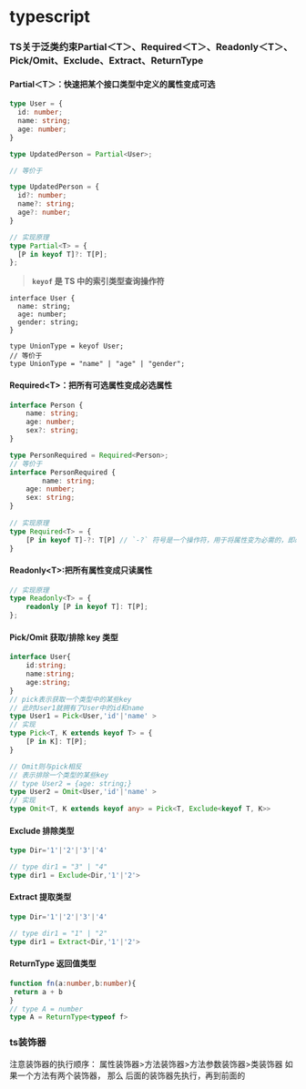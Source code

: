 # typescript

### TS关于泛类约束Partial＜T＞、Required＜T＞、Readonly＜T＞、Pick/Omit、Exclude、Extract、ReturnType

#### Partial＜T＞：快速把某个接口类型中定义的属性变成可选

```typescript
type User = {
  id: number;
  name: string;
  age: number;
}

type UpdatedPerson = Partial<User>;

// 等价于

type UpdatedPerson = {
  id?: number;
  name?: string;
  age?: number;
}

// 实现原理
type Partial<T> = {
  [P in keyof T]?: T[P];
};
```

> **`keyof` 是 TS 中的索引类型查询操作符**

```
interface User {
  name: string;
  age: number;
  gender: string;
}

type UnionType = keyof User;
// 等价于
type UnionType = "name" | "age" | "gender";
```



#### Required\<T>：把所有可选属性变成必选属性

```typescript
interface Person {
    name: string;
    age: number;
    sex?: string;
}

type PersonRequired = Required<Person>;
// 等价于
interface PersonRequired {
		name: string;
    age: number;
    sex: string;
}
 
// 实现原理
type Required<T> = {
    [P in keyof T]-?: T[P] // `-?` 符号是一个操作符，用于将属性变为必需的，即必须存在并且不能为 undefined 或 null。
}
```



#### Readonly\<T>:把所有属性变成只读属性

```typescript
// 实现原理
type Readonly<T> = {
	readonly [P in keyof T]: T[P];
};
```

#### Pick/Omit **获取/排除 key 类型**

```typescript
interface User{
    id:string;
    name:string;
    age:string;
}
// pick表示获取一个类型中的某些key
// 此时User1就拥有了User中的id和name
type User1 = Pick<User,'id'|'name' >
// 实现
type Pick<T, K extends keyof T> = {
    [P in K]: T[P];
}

// Omit则与pick相反
// 表示排除一个类型的某些key
// type User2 = {age: string;}
type User2 = Omit<User,'id'|'name' >
// 实现
type Omit<T, K extends keyof any> = Pick<T, Exclude<keyof T, K>>
```

#### Exclude 排除类型

```typescript
type Dir='1'|'2'|'3'|'4'

// type dir1 = "3" | "4"
type dir1 = Exclude<Dir,'1'|'2'>
```



#### Extract 提取类型

```typescript
type Dir='1'|'2'|'3'|'4'

// type dir1 = "1" | "2"
type dir1 = Extract<Dir,'1'|'2'>
```



#### ReturnType 返回值类型

```typescript
function fn(a:number,b:number){
 return a + b
}
// type A = number
type A = ReturnType<typeof f>
```



### ts装饰器

注意装饰器的执行顺序：
属性装饰器>方法装饰器>方法参数装饰器>类装饰器
如果一个方法有两个装饰器， 那么 后面的装饰器先执行，再到前面的